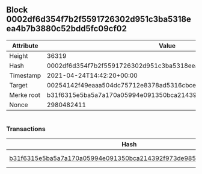 ## Block 0002df6d354f7b2f5591726302d951c3ba5318eea4b7b3880c52bdd5fc09cf02

Attribute | Value
--- | ---
Height | 36319
Hash | 0002df6d354f7b2f5591726302d951c3ba5318eea4b7b3880c52bdd5fc09cf02
Timestamp | 2021-04-24T14:42:20+00:00
Target | 00254142f49eaaa504dc75712e8378ad5316cbcead634704b3734b6271167cc4
Merke root | b31f6315e5ba5a7a170a05994e091350bca214392f973de98589bd2102b1e0e4
Nonce | 2980482411

```

```

### Transactions

Hash | Amount
--- | ---
[b31f6315e5ba5a7a170a05994e091350bca214392f973de98589bd2102b1e0e4](b31f6315e5ba5a7a170a05994e091350bca214392f973de98589bd2102b1e0e4.md) | 10.00000000 SKEPTI 
